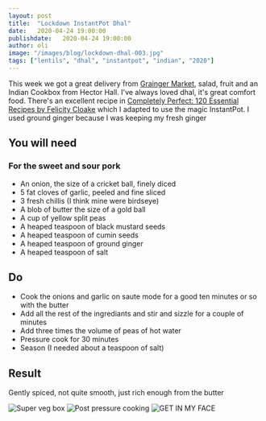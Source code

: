 ```yaml
---
layout: post
title:  "Lockdown InstantPot Dhal"
date:   2020-04-24 19:00:00
publishdate:   2020-04-24 19:00:00
author: oli
image: "/images/blog/lockdown-dhal-003.jpg"
tags: ["lentils", "dhal", "instantpot", "indian", "2020"]
---
```


This week we got a great delivery from [Grainger Market](https://shop.graingerdelivery.com/), salad, fruit and an  Indian Cookbox from Hector Hall.  I've always loved dhal, it's great comfort food.  There's an excellent recipe in [Completely Perfect: 120 Essential Recipes by Felicity Cloake](https://www.amazon.co.uk/Completely-Perfect-Essential-Recipes-Every-ebook/dp/B07FDKV94Z/ref=as_li_ss_tl?dchild=1&keywords=the+perfect+cookbook&qid=1587827040&sr=8-6&linkCode=ll1&tag=wwwcoldclimat-21&linkId=fd3182b6927783c5bfaf709fba7464ec&language=en_GB)  which I adapted to use the magic InstantPot.  I used ground ginger because I was keeping my fresh ginger

## You will need

### For the sweet and sour pork

* An onion, the size of a cricket ball, finely diced
* 5 fat cloves of garlic, peeled and fine sliced
* 3 fresh chillis (I think mine were birdseye)
* A blob of butter the size of a gold ball
* A cup of yellow split peas
* A heaped teaspoon of black mustard seeds
* A heaped teaspoon of cumin seeds
* A heaped teaspoon of ground ginger
* A heaped teaspoon of salt




## Do

* Cook the onions and garlic on saute mode for a good ten minutes or so with the butter
* Add all the rest of the ingrediants and stir and sizzle for a couple of minutes
* Add three times the volume of peas of hot water
* Pressure cook for 30 minutes
* Season (I needed about a teaspoon of salt)

## Result

Gently spiced, not quite smooth, just rich enough from the butter



![Super veg box](/images/blog/lockdown-dhal-001.jpg)
![Post pressure cooking](/images/blog/lockdown-dhal-002.jpg)
![GET IN MY FACE](/images/blog/lockdown-dhal-003.jpg)
